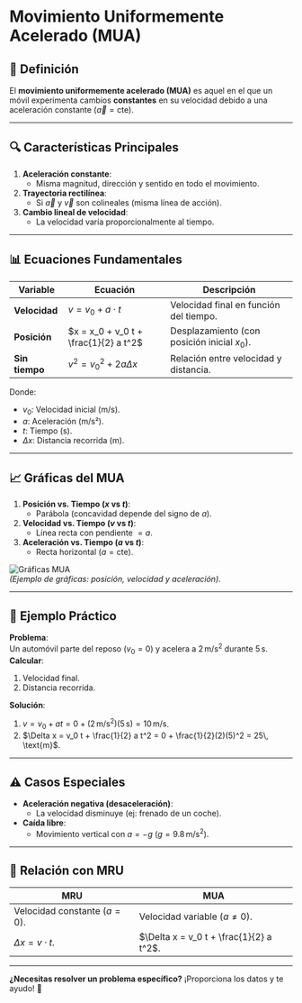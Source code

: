 # Movimiento Uniformemente Acelerado (MUA)

## 📌 Definición
El **movimiento uniformemente acelerado (MUA)** es aquel en el que un móvil experimenta cambios **constantes** en su velocidad debido a una aceleración constante ($\vec{a} = \text{cte}$).

---

## 🔍 Características Principales
1. **Aceleración constante**:  
   - Misma magnitud, dirección y sentido en todo el movimiento.  
2. **Trayectoria rectilínea**:  
   - Si $\vec{a}$ y $\vec{v}$ son colineales (misma línea de acción).  
3. **Cambio lineal de velocidad**:  
   - La velocidad varía proporcionalmente al tiempo.  

---

## 📊 Ecuaciones Fundamentales
| Variable       | Ecuación                          | Descripción                          |
|----------------|-----------------------------------|--------------------------------------|
| **Velocidad**  | $v = v_0 + a \cdot t$            | Velocidad final en función del tiempo. |
| **Posición**   | $x = x_0 + v_0 t + \frac{1}{2} a t^2$ | Desplazamiento (con posición inicial $x_0$). |
| **Sin tiempo** | $v^2 = v_0^2 + 2a \Delta x$      | Relación entre velocidad y distancia. |

Donde:  
- $v_0$: Velocidad inicial (m/s).  
- $a$: Aceleración (m/s²).  
- $t$: Tiempo (s).  
- $\Delta x$: Distancia recorrida (m).  

---

## 📈 Gráficas del MUA
1. **Posición vs. Tiempo ($x$ vs $t$)**:  
   - Parábola (concavidad depende del signo de $a$).  
2. **Velocidad vs. Tiempo ($v$ vs $t$)**:  
   - Línea recta con pendiente $= a$.  
3. **Aceleración vs. Tiempo ($a$ vs $t$)**:  
   - Recta horizontal ($a = \text{cte}$).  

![Gráficas MUA](https://www.fisicalab.com/sites/all/files/contenidos/cinematica/graficas_mrua.png)  
*(Ejemplo de gráficas: posición, velocidad y aceleración)*.  

---

## 🌟 Ejemplo Práctico
**Problema**:  
Un automóvil parte del reposo ($v_0 = 0$) y acelera a $2\, \text{m/s}^2$ durante $5\, \text{s}$.  
**Calcular**:  
1. Velocidad final.  
2. Distancia recorrida.  

**Solución**:  
1. $v = v_0 + a t = 0 + (2\, \text{m/s}^2)(5\, \text{s}) = 10\, \text{m/s}$.  
2. $\Delta x = v_0 t + \frac{1}{2} a t^2 = 0 + \frac{1}{2}(2)(5)^2 = 25\, \text{m}$.  

---

## ⚠️ Casos Especiales
- **Aceleración negativa (desaceleración)**:  
  - La velocidad disminuye (ej: frenado de un coche).  
- **Caída libre**:  
  - Movimiento vertical con $a = -g$ ($g = 9.8\, \text{m/s}^2$).  

---

## 🔄 Relación con MRU
| **MRU**                     | **MUA**                      |
|------------------------------|------------------------------|
| Velocidad constante ($a=0$). | Velocidad variable ($a \neq 0$). |
| $\Delta x = v \cdot t$.      | $\Delta x = v_0 t + \frac{1}{2} a t^2$. |

---

**¿Necesitas resolver un problema específico?** ¡Proporciona los datos y te ayudo! 🚀
